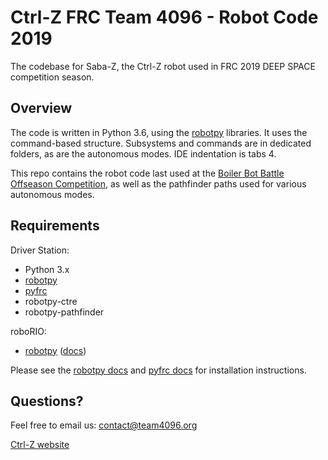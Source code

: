 # Ctrl-Z FRC Team 4096 - Robot Code 2019

The codebase for Saba-Z, the Ctrl-Z robot used in FRC 2019 DEEP SPACE competition season.

## Overview

The code is written in Python 3.6, using the [robotpy](http://robotpy.readthedocs.io/en/latest/) libraries. It uses the command-based
structure. Subsystems and commands are in dedicated folders, as are the autonomous modes. IDE indentation is tabs 4.

This repo contains the robot code last used at the [Boiler Bot Battle Offseason
Competition](https://www.purduefirst.org/boilerbotbattle), as well as the pathfinder paths used for various autonomous modes.

## Requirements

Driver Station:
- Python 3.x
- [robotpy](https://github.com/robotpy/robotpy-wpilib)
- [pyfrc](https://github.com/robotpy/pyfrc)
- robotpy-ctre
- robotpy-pathfinder

roboRIO:
- [robotpy](https://github.com/robotpy/robotpy-wpilib) ([docs](http://robotpy.readthedocs.io/en/latest/))

Please see the [robotpy docs](http://robotpy.readthedocs.io/en/latest/) and [pyfrc docs](http://pyfrc.readthedocs.io/en/latest/) for installation instructions.

## Questions?

Feel free to email us:
contact@team4096.org

[Ctrl-Z website](http://team4096.org/)